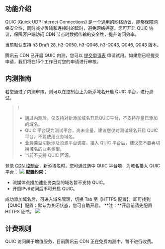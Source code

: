 ## 功能介绍

QUIC (Quick UDP Internet Connections) 是一个通用的网络协议，能够保障网络安全性，同时减少传输和连接时的延时，避免网络拥塞。您可开启 QUIC 协议，保障客户端访问 CDN 节点时数据传输的安全性，提升访问效率。

当前默认支持 h3 Draft 28, h3-Q050, h3-Q046, h3-Q043, Q046, Q043 版本。

腾讯云 CDN 已开启 QUIC 内测，您可以 [提交申请表](https://cloud.tencent.com/apply/p/2j0i34wqyw8) 申请试用。如果您已经提交申请，我们将在15个工作日对您的申请进行审核。



## 内测指南

若您通过了内测审核，则可以在控制台上为新添域名开启 QUIC 平台，进行测试。
>!
>- 通过内测后，仅支持对新添加域名开启QUIC平台，不支持存量已添加的域名。
>- QUIC 平台现为测试平台，尚未全量，建议您仅对测试域名开启 QUIC 平台，不要使用业务域名。
>- 业务类型切换涉及资源平台调度，接入 QUIC 平台后，建议您不要再切换域名的业务类型。
>- 当前不支持 QUIC 回源。


登录 [CDN 控制台](https://console.cloud.tencent.com/cdn)，新添域名时，您可通过选中 QUIC 平台项，为域名接入 QUIC 平台：
![](https://main.qcloudimg.com/raw/cb7d9ab0a9026574363f7308047c04c6.png)
**配置约束：**

- 流媒体点播加速业务类型的域名暂不支持 QUIC。
- 开启IPv6访问后不可开启 QUIC。


成功添加域名后，可进入域名管理，切换 Tab 至【HTTPS 配置】，即可找到【QUIC】配置：默认为关闭状态，您可自助开启。
**注：**开启前请先配置 HTTPS 证书。
![](https://main.qcloudimg.com/raw/b90da5a37968a594ed9c81768fb72ab5.png)



## 计费规则

QUIC 访问属于增值服务，目前腾讯云 CDN 正在免费内测中，暂不进行收费。

